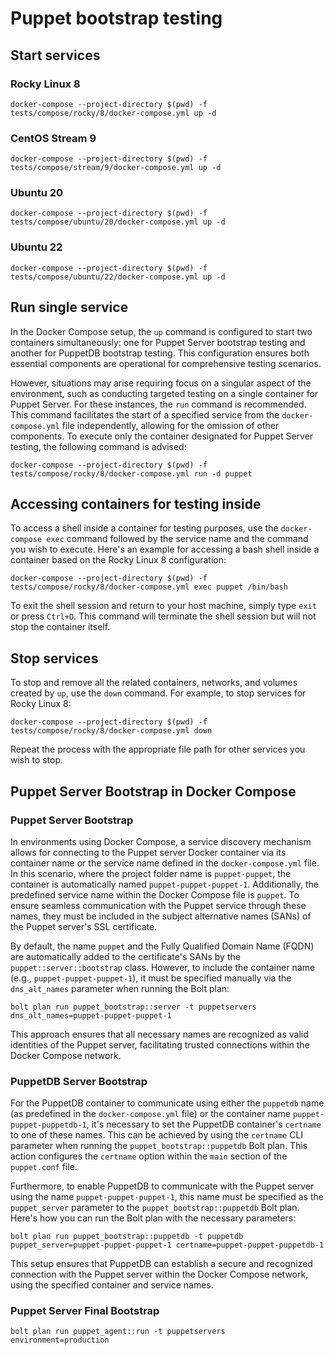 # Puppet bootstrap testing

## Start services

### Rocky Linux 8

```
docker-compose --project-directory $(pwd) -f tests/compose/rocky/8/docker-compose.yml up -d
```

### CentOS Stream 9

```
docker-compose --project-directory $(pwd) -f tests/compose/stream/9/docker-compose.yml up -d
```

### Ubuntu 20

```
docker-compose --project-directory $(pwd) -f tests/compose/ubuntu/20/docker-compose.yml up -d
```

### Ubuntu 22

```
docker-compose --project-directory $(pwd) -f tests/compose/ubuntu/22/docker-compose.yml up -d
```

## Run single service

In the Docker Compose setup, the `up` command is configured to start two containers simultaneously:
one for Puppet Server bootstrap testing and another for PuppetDB bootstrap testing. This
configuration ensures both essential components are operational for comprehensive testing
scenarios.

However, situations may arise requiring focus on a singular aspect of the environment, such as
conducting targeted testing on a single container for Puppet Server. For these instances, the `run`
command is recommended. This command facilitates the start of a specified service from the
`docker-compose.yml` file independently, allowing for the omission of other components. To execute
only the container designated for Puppet Server testing, the following command is advised:

```
docker-compose --project-directory $(pwd) -f tests/compose/rocky/8/docker-compose.yml run -d puppet
```

## Accessing containers for testing inside

To access a shell inside a container for testing purposes, use the `docker-compose exec` command
followed by the service name and the command you wish to execute. Here's an example for accessing a
bash shell inside a container based on the Rocky Linux 8 configuration:

```
docker-compose --project-directory $(pwd) -f tests/compose/rocky/8/docker-compose.yml exec puppet /bin/bash
```

To exit the shell session and return to your host machine, simply type `exit` or press `Ctrl+D`.
This command will terminate the shell session but will not stop the container itself.

## Stop services

To stop and remove all the related containers, networks, and volumes created by `up`, use the `down`
command. For example, to stop services for Rocky Linux 8:

```
docker-compose --project-directory $(pwd) -f tests/compose/rocky/8/docker-compose.yml down
```

Repeat the process with the appropriate file path for other services you wish to stop.

## Puppet Server Bootstrap in Docker Compose

### Puppet Server Bootstrap

In environments using Docker Compose, a service discovery mechanism allows for connecting to the
Puppet server Docker container via its container name or the service name defined in the
`docker-compose.yml` file. In this scenario, where the project folder name is `puppet-puppet`, the
container is automatically named `puppet-puppet-puppet-1`. Additionally, the predefined service name
within the Docker Compose file is `puppet`. To ensure seamless communication with the Puppet service
through these names, they must be included in the subject alternative names (SANs) of the Puppet
server's SSL certificate.

By default, the name `puppet` and the Fully Qualified Domain Name (FQDN) are automatically added to
the certificate's SANs by the `puppet::server::bootstrap` class. However, to include the container
name (e.g., `puppet-puppet-puppet-1`), it must be specified manually via the `dns_alt_names` parameter
when running the Bolt plan:

```
bolt plan run puppet_bootstrap::server -t puppetservers dns_alt_names=puppet-puppet-puppet-1
```

This approach ensures that all necessary names are recognized as valid identities of the Puppet
server, facilitating trusted connections within the Docker Compose network.

### PuppetDB Server Bootstrap

For the PuppetDB container to communicate using either the `puppetdb` name (as predefined in the
`docker-compose.yml` file) or the container name `puppet-puppet-puppetdb-1`, it's necessary to set
the PuppetDB container's `certname` to one of these names. This can be achieved by using the
`certname` CLI parameter when running the `puppet_bootstrap::puppetdb` Bolt plan. This action
configures the `certname` option within the `main` section of the `puppet.conf` file.

Furthermore, to enable PuppetDB to communicate with the Puppet server using the name
`puppet-puppet-puppet-1`, this name must be specified as the `puppet_server` parameter to the
`puppet_bootstrap::puppetdb` Bolt plan. Here's how you can run the Bolt plan with the necessary
parameters:

```
bolt plan run puppet_bootstrap::puppetdb -t puppetdb puppet_server=puppet-puppet-puppet-1 certname=puppet-puppet-puppetdb-1
```

This setup ensures that PuppetDB can establish a secure and recognized connection with the Puppet
server within the Docker Compose network, using the specified container and service names.

### Puppet Server Final Bootstrap

```
bolt plan run puppet_agent::run -t puppetservers environment=production
```